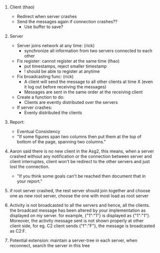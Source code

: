 
1. Client (thao)
	- Redirect when server crashes
	- Send the messages again if connection crashes?? 
		+ Use buffer to save?
	
2. Server
	- Server joins network at any time: (rick)
		+ synchronize all information from two servers connected to each other
	- Fix register: cannot register at the same time (thao)
		+ put timestamps, reject smaller timestamp
        + ! should be able to register at anytime
	- Fix broadcasting func: (rick)
		+ A client will send the message to all other clients at time X (even it log out before receiving the messages)
		+ Messages are sent in the same order at the receiving client
	- Create a function to do: 
		+ Clients are evently distributed over the servers
	- If server crashes:
		+ Evenly distributed the clients

3. Report:
	- Eventual Consistency
    - "If some figures span two columns then put them at the top of bottom of the page, spanning two columns."
   

4. Aaron said there is no new client in the Asg2, this means, when a server crashed without any notification or the connection between server and client interruptes, client won't be redirect to the other servers and just lost the connection.
    - "If you think some goals can't be reached then document that in your report."
5. if root server crashed, the rest server should join together and choose one as new root server, choose the one with most load as root server
		
6. Activity is not broadcasted to all the servers and hence, all the clients. the broadcast message has been altered by your implementation as displayed on my server. for example, {"1":"1"} is displayed as {"1":"1"}. Moreover, the activity message sent is not shown properly at other client side, for eg. C2 client sends {"f":"F"}, the message is broadcasted as C2:F.

7. Potential extension: maintain a server-tree in each server, when reconnect, search the server in this tree